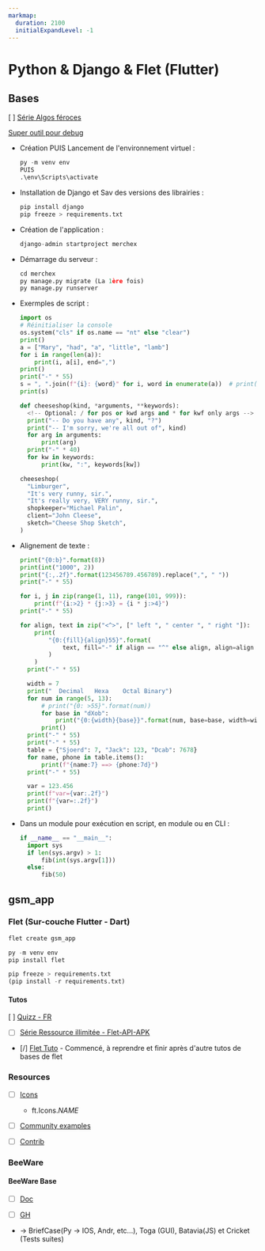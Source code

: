 ```yaml
---
markmap:
  duration: 2100
  initialExpandLevel: -1
---
```


# Python & Django & Flet (Flutter)

## Bases <!-- markmap: fold -->

[ ] [Série Algos féroces](https://www.youtube.com/watch?v=Njpy0kguSfM&list=PLZZpsVWcTOhEtUyJKPvFuJ53g7bVAZDTy&index=2&ab_channel=ThinhNguyen)

[Super outil pour debug](https://pythontutor.com)

* Création PUIS Lancement de l'environnement virtuel :

  ```python
  py -m venv env
  PUIS
  .\env\Scripts\activate
    ```

* Installation de Django et Sav des versions des librairies :

  ```python
  pip install django
  pip freeze > requirements.txt
  ```

* Création de l'application :

  ```python
  django-admin startproject merchex
  ```

* Démarrage du serveur :

  ```python
  cd merchex
  py manage.py migrate (La 1ère fois)
  py manage.py runserver
  ```

* Exermples de script :

  ```python
  import os
  # Réinitialiser la console
  os.system("cls" if os.name == "nt" else "clear")
  print()
  a = ["Mary", "had", "a", "little", "lamb"]
  for i in range(len(a)):
      print(i, a[i], end=",")
  print()
  print("-" * 55)
  s = ", ".join(f"{i}: {word}" for i, word in enumerate(a))  # print(i, "word", end=",")
  print(s)
  ```
  
  ```python
  def cheeseshop(kind, *arguments, **keywords):
    <!-- Optional: / for pos or kwd args and * for kwf only args -->
    print("-- Do you have any", kind, "?")
    print("-- I'm sorry, we're all out of", kind)
    for arg in arguments:
        print(arg)
    print("-" * 40)
    for kw in keywords:
        print(kw, ":", keywords[kw])

  cheeseshop(
    "Limburger",
    "It's very runny, sir.",
    "It's really very, VERY runny, sir.",
    shopkeeper="Michael Palin",
    client="John Cleese",
    sketch="Cheese Shop Sketch",
  )
  ```

* Alignement de texte :
  
  ```python
  print("{0:b}".format(8))
  print(int("1000", 2))
  print("{:,.2f}".format(123456789.456789).replace(",", " "))
  print("-" * 55)

  for i, j in zip(range(1, 11), range(101, 999)):
      print(f"{i:>2} * {j:>3} = {i * j:>4}")
  print("-" * 55)

  for align, text in zip("<^>", [" left ", " center ", " right "]):
      print(
          "{0:{fill}{align}55}".format(
              text, fill="-" if align == "^" else align, align=align
          )
      )
    print("-" * 55)

    width = 7
    print("  Decimal   Hexa    Octal Binary")
    for num in range(5, 13):
        # print("{0: >55}".format(num))
        for base in "dXob":
            print("{0:{width}{base}}".format(num, base=base, width=width), end=" ")
        print()
    print("-" * 55)
    print("-" * 55)
    table = {"Sjoerd": 7, "Jack": 123, "Dcab": 7678}
    for name, phone in table.items():
        print(f"{name:7} ==> {phone:7d}")
    print("-" * 55)

    var = 123.456
    print(f"var={var:.2f}")
    print(f"{var=:.2f}")
    print()
  ```

* Dans un module pour exécution en script, en module ou en CLI :
  
  ```python
  if __name__ == "__main__":
    import sys
    if len(sys.argv) > 1:
        fib(int(sys.argv[1]))
    else:
        fib(50)
  ```

## gsm_app

### Flet (Sur-couche Flutter - Dart)

```python
flet create gsm_app

py -m venv env
pip install flet

pip freeze > requirements.txt
(pip install -r requirements.txt)
```

#### Tutos

[ ] [Quizz - FR](https://www.youtube.com/watch?v=4aiNStwq8oU)

* [ ] [Série Ressource illimitée - Flet-API-APK](https://www.youtube.com/playlist?list=PL8duS-2ZfBKZcxXz0t_4LYtfQM7Qd--je)

* [/] [Flet Tuto](https://www.youtube.com/watch?v=6Tj8_iKqh_k) - Commencé, à reprendre et finir après d'autre tutos de bases de flet

### Resources

* [ ] [Icons](https://fonts.google.com/icons)
  * ft.Icons.*NAME*

* [ ] [Community examples](https://github.com/flet-dev/examples/tree/main/python/community)
* [ ] [Contrib](https://github.com/flet-dev/flet-contrib/tree/main/flet_contrib)

### BeeWare

#### BeeWare Base

* [ ] [Doc](https://beeware.org/)

* [ ] [GH](https://github.com/beeware)

* → BriefCase(Py → IOS, Andr, etc...), Toga (GUI), Batavia(JS) et Cricket (Tests suites)
